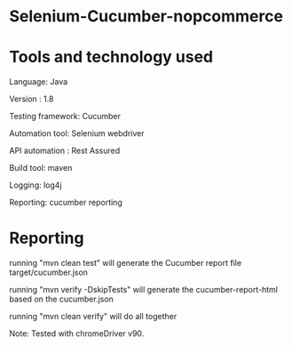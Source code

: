 # Selenium-Cucumber-nopcommerce

# Tools and technology used

Language: Java 

Version : 1.8

Testing framework: Cucumber

Automation tool: Selenium webdriver

API automation : Rest Assured

Build tool: maven

Logging: log4j

Reporting: cucumber reporting



# Reporting

running "mvn clean test" will generate the Cucumber report file target/cucumber.json

running "mvn verify -DskipTests" will generate the cucumber-report-html based on the cucumber.json

running "mvn clean verify" will do all together


Note: Tested with chromeDriver v90.


